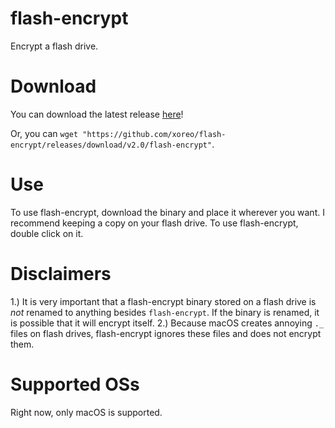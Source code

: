 # flash-encrypt
Encrypt a flash drive.

# Download
You can download the latest release [here](https://github.com/xoreo/flash-encrypt/releases/tag/v2.0)!

Or, you can `wget "https://github.com/xoreo/flash-encrypt/releases/download/v2.0/flash-encrypt"`.

# Use
To use flash-encrypt, download the binary and place it wherever you want. I recommend keeping a copy on your flash drive. To use flash-encrypt, double click on it.

# Disclaimers
1.) It is very important that a flash-encrypt binary stored on a flash drive is *not* renamed to anything besides `flash-encrypt`. If the binary is renamed, it is possible that it will encrypt itself.
2.) Because macOS creates annoying `._` files on flash drives, flash-encrypt ignores these files and does not encrypt them.

# Supported OSs
Right now, only macOS is supported.
